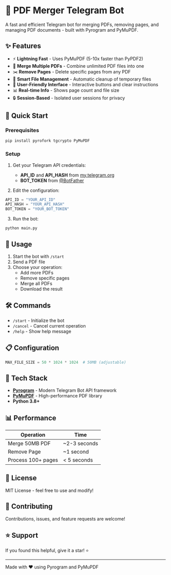 # 📄 PDF Merger Telegram Bot

A fast and efficient Telegram bot for merging PDFs, removing pages, and managing PDF documents - built with Pyrogram and PyMuPDF.

## ✨ Features

- ⚡ **Lightning Fast** - Uses PyMuPDF (5-10x faster than PyPDF2)
- 🔗 **Merge Multiple PDFs** - Combine unlimited PDF files into one
- ✂️ **Remove Pages** - Delete specific pages from any PDF
- 💾 **Smart File Management** - Automatic cleanup of temporary files
- 🎯 **User-Friendly Interface** - Interactive buttons and clear instructions
- 📊 **Real-time Info** - Shows page count and file size
- 🔒 **Session-Based** - Isolated user sessions for privacy

## 🚀 Quick Start

### Prerequisites
```bash
pip install pyrofork tgcrypto PyMuPDF
```

### Setup

1. Get your Telegram API credentials:
   - **API_ID** and **API_HASH** from [my.telegram.org](https://my.telegram.org)
   - **BOT_TOKEN** from [@BotFather](https://t.me/BotFather)

2. Edit the configuration:
```python
API_ID = "YOUR_API_ID"
API_HASH = "YOUR_API_HASH"
BOT_TOKEN = "YOUR_BOT_TOKEN"
```

3. Run the bot:
```bash
python main.py
```

## 📖 Usage

1. Start the bot with `/start`
2. Send a PDF file
3. Choose your operation:
   - Add more PDFs
   - Remove specific pages
   - Merge all PDFs
   - Download the result

## 🛠️ Commands

- `/start` - Initialize the bot
- `/cancel` - Cancel current operation
- `/help` - Show help message

## 📋 Configuration
```python
MAX_FILE_SIZE = 50 * 1024 * 1024  # 50MB (adjustable)
```

## 🔧 Tech Stack

- **[Pyrogram](https://github.com/pyrogram/pyrogram)** - Modern Telegram Bot API framework
- **[PyMuPDF](https://github.com/pymupdf/PyMuPDF)** - High-performance PDF library
- **Python 3.8+**

## 📊 Performance

| Operation | Time |
|-----------|------|
| Merge 50MB PDF | ~2-3 seconds |
| Remove Page | ~1 second |
| Process 100+ pages | < 5 seconds |


## 📝 License

MIT License - feel free to use and modify!

## 🤝 Contributing

Contributions, issues, and feature requests are welcome!

## ⭐ Support

If you found this helpful, give it a star! ⭐

---

Made with ❤️ using Pyrogram and PyMuPDF
